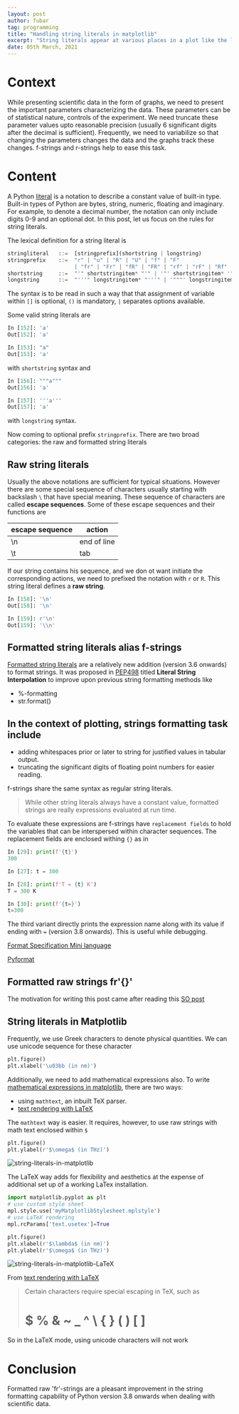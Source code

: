 ```yaml
---
layout: post
author: fubar
tag: programming
title: "Handling string literals in matplotlib"
excerpt: "String literals appear at various places in a plot like the labels for the axes, legend description, text annotations. They may also contain non standard unicode characters. Sometimes we need to typset mathematical formulae. Matplotlib in conjunction with Python's string literal handling lets us do these task seamlessly."
date: 05th March, 2021
---
```


# Context
While presenting scientific data in the form of graphs, we need to present the important parameters characterizing the data. These parameters can be of statistical nature, controls of the experiment. We need truncate these parameter values upto reasonable precision (usually 6 significant digits after the decimal is sufficient). Frequently, we need to variabilize so that changing the parameters changes the data and the graphs track these changes. f-strings and r-strings help to ease this task.

# Content

A Python [literal](https://docs.python.org/3/reference/lexical_analysis.html#literals) is a notation to describe a constant value of built-in type. Built-in types of Python are bytes, string, numeric, floating and imaginary. For example, to denote a decimal number, the notation can only include digits 0-9 and an optional dot. In this post, let us focus on the rules for string literals.

The lexical definition for a string literal is

```python
stringliteral   ::=  [stringprefix](shortstring | longstring)
stringprefix    ::=  "r" | "u" | "R" | "U" | "f" | "F"
                     | "fr" | "Fr" | "fR" | "FR" | "rf" | "rF" | "Rf" | "RF"
shortstring     ::=  "'" shortstringitem* "'" | '"' shortstringitem* '"'
longstring      ::=  "'''" longstringitem* "'''" | '"""' longstringitem* '"""'
```

The syntax is to be read in such a way that that assignment of variable within `[]` is optional, `()` is mandatory, `|` separates options available.

Some valid string literals are

```python
In [152]: 'a'
Out[152]: 'a'

In [153]: "a"
Out[153]: 'a'
```
with `shortstring` syntax and

```python
In [156]: """a"""
Out[156]: 'a'

In [157]: '''a'''
Out[157]: 'a'
```
with `longstring` syntax.

Now coming to optional prefix `stringprefix`. There are two broad categories: the raw and formatted string literals

## Raw string literals

Usually the above notations are sufficient for typical situations. However there are some special sequence of characters usually starting with backslash `\` that have special meaning. These sequence of characters are called **escape sequences**. Some of these escape sequences and their functions are


 escape sequence | action
 --- | ---
 \n    | end of line
 \t    | tab   

If our string contains his sequence, and we don ot want initiate the corresponding actions, we need to prefixed the notation with `r` or `R`. This string literal defines a **raw string**.

```python
In [158]: '\n'
Out[158]: '\n'

In [159]: r'\n'
Out[159]: '\\n'
```

## Formatted string literals alias f-strings

[Formatted string literals](https://docs.python.org/3/reference/lexical_analysis.html#formatted-string-literals) are a relatively new addition (version 3.6 onwards) to format strings. It was proposed in [PEP498](https://www.python.org/dev/peps/pep-0498/#id2) titled **Literal String Interpolation** to improve upon previous string formatting methods like

- %-formatting
- str.format()

 In the context of plotting, strings formatting task include
-
- adding whitespaces prior or later to string for justified values in tabular output.
- truncating the significant digits of floating point numbers for easier reading.

f-strings share the same syntax as regular string literals.

> While other string literals always have a constant value, formatted strings are really expressions evaluated at run time.

To evaluate these expressions are f-strings have `replacement fields` to hold the variables that can be interspersed within character sequences. The replacement fields are enclosed withing `{}` as in

```python
In [29]: print(f'{t}')
300

In [27]: t = 300

In [28]: print(f'T = {t} K')
T = 300 K

In [30]: print(f'{t=}')
t=300
```
The third variant directly prints the expression name along with its value if ending with `=` (version 3.8 onwards). This is useful while debugging.

[Format Specification Mini language](https://docs.python.org/3/library/string.html#format-specification-mini-language)

[Pyformat](https://pyformat.info/)

## Formatted raw strings fr'{}'

The motivation for writing this post came after reading this [SO post](https://stackoverflow.com/a/58302703/2830552)    

## String literals in Matplotlib

Frequently, we use Greek characters to denote physical quantities. We can use unicode sequence for these character

```python
plt.figure()
plt.xlabel('\u03bb (in nm)')
```

Additionally, we need to add mathematical expressions also. To write [mathematical expressions in matplotlib](https://matplotlib.org/stable/tutorials/text/mathtext.html), there are two ways:

- using `mathtext`, an inbuilt TeX parser.
- [text rendering with LaTeX](https://matplotlib.org/stable/tutorials/text/usetex.html?highlight=latex)

The `mathtext` way is easier. It requires, however, to use raw strings with math text enclosed within `$`

```python
plt.figure()
plt.ylabel(r'$\omega$ (in THz)')
```
<!--
<img src="/assets/images/Matplotlib/stringLiteralsInMatplotlib.png" alt="string-literals-in-matplotlib" width="300"/>
-->

![string-literals-in-matplotlib](/assets/images/Matplotlib/stringLiteralsInMatplotlib.png)

The LaTeX way adds for flexibility and aesthetics at the expense of additional set up of a working LaTex installation.

```python
import matplotlib.pyplot as plt
# use custom style sheet
mpl.style.use('myMatplotlibStylesheet.mplstyle')
# use LaTeX rendering
mpl.rcParams['text.usetex']=True

plt.figure()
plt.xlabel(r'$\lambda$ (in nm)')
plt.ylabel(r'$\omega$ (in THz)')
```
<!--
<img src="/assets/images/Matplotlib/stringLiteralsInMatplotlibLaTeX.png" alt="string-literals-in-matplotlib-LaTeX" width="300"/>
-->

![string-literals-in-matplotlib-LaTeX](/assets/images/Matplotlib/stringLiteralsInMatplotlibLaTeX.png)

From [text rendering with LaTeX]()
> Certain characters require special escaping in TeX, such as
> # $ % & ~ _ ^ \ { } \( \) \[ \]

So in the LaTeX mode, using unicode characters will not work

# Conclusion

Formatted raw 'fr'-strings are a pleasant improvement in the string formatting capability of Python version 3.8 onwards when dealing with scientific data.
